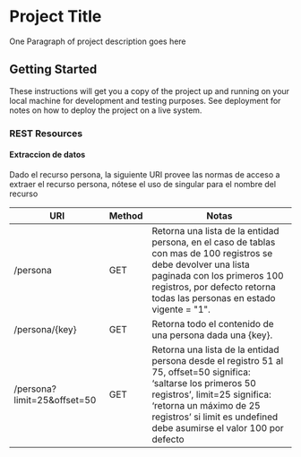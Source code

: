 # Project Title

One Paragraph of project description goes here

## Getting Started

These instructions will get you a copy of the project up and running on your local machine for development and testing purposes. See deployment for notes on how to deploy the project on a live system.

### REST Resources
#### Extraccion de datos
Dado el recurso persona, la siguiente URI provee las normas de acceso a extraer el recurso persona, nótese el uso de singular para el nombre del recurso 

URI | Method | Notas
-----| ------- | -------------
/persona | GET | Retorna una lista de la entidad persona, en el caso de tablas con mas de 100 registros se debe devolver una lista paginada con los primeros 100 registros, por defecto retorna todas las personas en estado vigente = "1".
/persona/{key} | GET | Retorna todo el contenido de una persona dada una {key}.
/persona?limit=25&offset=50 | GET | Retorna una lista de la entidad persona desde el registro 51 al 75, offset=50 significa: ‘saltarse los primeros 50 registros’, limit=25 significa: ‘retorna un máximo de 25 registros’ si limit es undefined debe asumirse el valor 100 por defecto
